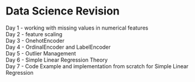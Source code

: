 # Data Science Revision 

Day 1 - working with missing values in numerical features <br>
Day 2 - feature scaling <br>
Day 3 - OnehotEncoder <br>
Day 4 - OrdinalEncoder and LabelEncoder <br>
Day 5 - Outlier Management <br>
Day 6 - Simple Linear Regression Theory <br>
Day 7 - Code Example and implementation from scratch for Simple Linear Regression <br>